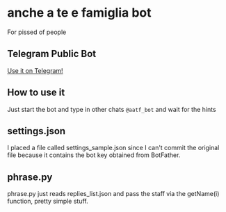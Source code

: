 # anche a te e famiglia bot
For pissed of people

## Telegram Public Bot
[Use it on Telegram!](https://t.me/aatf_bot)

## How to use it
Just start the bot and type in other chats ```@aatf_bot``` and wait for the hints

## settings.json
I placed a file called settings_sample.json since I can't commit the original file because it contains the bot key obtained from BotFather.

## phrase.py
phrase.py just reads replies_list.json and pass the staff via the getName(i) function, pretty simple stuff.
